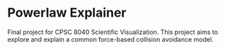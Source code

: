 # Powerlaw Explainer

Final project for CPSC 8040 Scientific Visualization. This project aims to explore and explain a common force-based collision avoidance model.